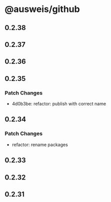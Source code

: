 # @ausweis/github

## 0.2.38

## 0.2.37

## 0.2.36

## 0.2.35

### Patch Changes

- 4d0b3be: refactor: publish with correct name

## 0.2.34

### Patch Changes

- refactor: rename packages

## 0.2.33

## 0.2.32

## 0.2.31
